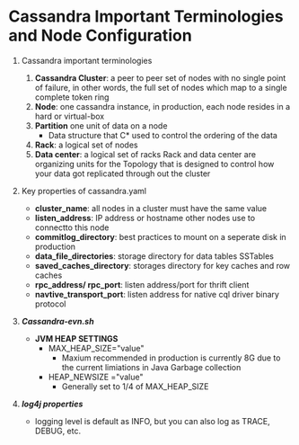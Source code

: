 # Cassandra Important Terminologies and Node Configuration
1) Cassandra important terminologies
	1) **Cassandra Cluster**: a peer to peer set of nodes with no single point of failure, in other words, the full set of nodes which map to a single complete token ring
	2) **Node**: one cassandra instance, in production, each node resides in a hard or virtual-box	
	3) **Partition** one unit of data on a node
		* Data structure that C\* used to control the ordering of the data
	4) **Rack**: a logical set of nodes
	5) **Data center**: a logical set of racks
		Rack and data center are organizing units for the Topology that is designed to control how your data got replicated through out the cluster

2) Key properties of cassandra.yaml
	* **cluster_name**: all nodes in a cluster must have the same value
	* **listen_address**: IP address or hostname other nodes use to connectto this node
	* **commitlog_directory**: best practices to mount on a seperate disk in production
	* **data_file_directories**: storage directory for data tables SSTables
	* **saved_caches_directory**: storages directory for key caches and row caches
	* **rpc_address/ rpc_port**: listen address/port for thrift client
	* **navtive_transport_port**: listen address for native cql driver binary protocol

3) ***Cassandra-evn.sh***
	* **JVM HEAP SETTINGS**
		* MAX_HEAP_SIZE="value"
			* Maxium recommended in production is currently 8G due to the current limiations in Java Garbage collection
		* HEAP_NEWSIZE ="value"
			* Generally set to 1/4 of MAX_HEAP_SIZE

4) ***log4j properties***
	* logging level is default as INFO, but you can also log as TRACE, DEBUG, etc.
